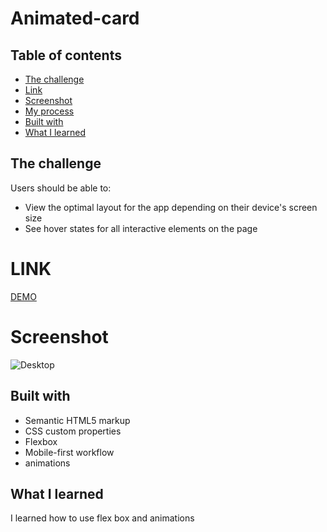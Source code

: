 # Animated-card

## Table of contents

  - [The challenge](#the-challenge)
  -  [Link](#link)
  - [Screenshot](#screenshot)
  - [My process](#my-process)
  - [Built with](#built-with)
  - [What I learned](#what-i-learned)


## The challenge

Users should be able to:

- View the optimal layout for the app depending on their device's screen size
- See hover states for all interactive elements on the page

# LINK

[DEMO](https://miron-silviu.github.io/card-animated/)

# Screenshot

![Desktop](https://github.com/Miron-Silviu/card-animated/assets/119732322/a657c9c8-21ae-49b0-8e88-bd9b91623aee)


## Built with

- Semantic HTML5 markup
- CSS custom properties
- Flexbox
- Mobile-first workflow
- animations

## What I learned

I learned how to use flex box and animations

